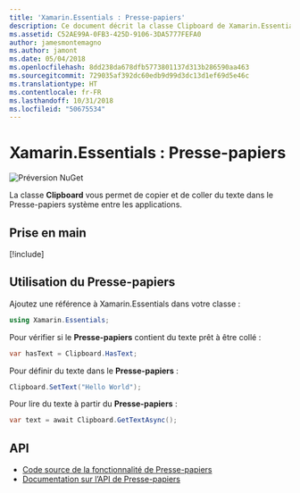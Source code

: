 ```yaml
---
title: 'Xamarin.Essentials : Presse-papiers'
description: Ce document décrit la classe Clipboard de Xamarin.Essentials, qui vous permet de copier et de coller du texte dans le Presse-papiers système entre les applications.
ms.assetid: C52AE99A-0FB3-425D-9106-3DA5777FEFA0
author: jamesmontemagno
ms.author: jamont
ms.date: 05/04/2018
ms.openlocfilehash: 8dd238da678dfb5773801137d313b286590aa463
ms.sourcegitcommit: 729035af392dc60edb9d99d3dc13d1ef69d5e46c
ms.translationtype: HT
ms.contentlocale: fr-FR
ms.lasthandoff: 10/31/2018
ms.locfileid: "50675534"
---
```

# <a name="xamarinessentials-clipboard"></a>Xamarin.Essentials : Presse-papiers

![Préversion NuGet](~/media/shared/pre-release.png)

La classe **Clipboard** vous permet de copier et de coller du texte dans le Presse-papiers système entre les applications.

## <a name="get-started"></a>Prise en main

[!include[](~/essentials/includes/get-started.md)]

## <a name="using-clipboard"></a>Utilisation du Presse-papiers

Ajoutez une référence à Xamarin.Essentials dans votre classe :

```csharp
using Xamarin.Essentials;
```

Pour vérifier si le **Presse-papiers** contient du texte prêt à être collé :

```csharp
var hasText = Clipboard.HasText;
```

Pour définir du texte dans le **Presse-papiers** :

```csharp
Clipboard.SetText("Hello World");
```

Pour lire du texte à partir du **Presse-papiers** :

```csharp
var text = await Clipboard.GetTextAsync();
```

## <a name="api"></a>API

- [Code source de la fonctionnalité de Presse-papiers](https://github.com/xamarin/Essentials/tree/master/Xamarin.Essentials/Clipboard)
- [Documentation sur l’API de Presse-papiers](xref:Xamarin.Essentials.Clipboard)
